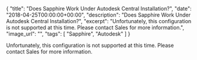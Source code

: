 {
  "title": "Does Sapphire Work Under Autodesk Central Installation?",
  "date": "2018-04-25T00:00:00+00:00",
  "description": "Does Sapphire Work Under Autodesk Central Installation?",
  "excerpt": "Unfortunately, this configuration is not supported at this time. Please contact Sales for more information.",
  "image_url": "",
  "tags": [
    "Sapphire",
    "Autodesk"
  ]
}

Unfortunately, this configuration is not supported at this time. Please contact Sales for more information.
